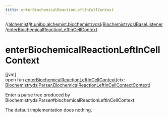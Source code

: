 ```yaml
---
title: enterBiochemicalReactionLeftInCellContext
---
```

//[alchemist](../../../index.html)/[it.unibo.alchemist.biochemistrydsl](../index.html)/[BiochemistrydslBaseListener](index.html)/[enterBiochemicalReactionLeftInCellContext](enter-biochemical-reaction-left-in-cell-context.html)



# enterBiochemicalReactionLeftInCellContext



[jvm]\
open fun [enterBiochemicalReactionLeftInCellContext](enter-biochemical-reaction-left-in-cell-context.html)(ctx: [BiochemistrydslParser.BiochemicalReactionLeftInCellContextContext](../-biochemistrydsl-parser/-biochemical-reaction-left-in-cell-context-context/index.html))



Enter a parse tree produced by BiochemistrydslParser#biochemicalReactionLeftInCellContext. 



The default implementation does nothing.




